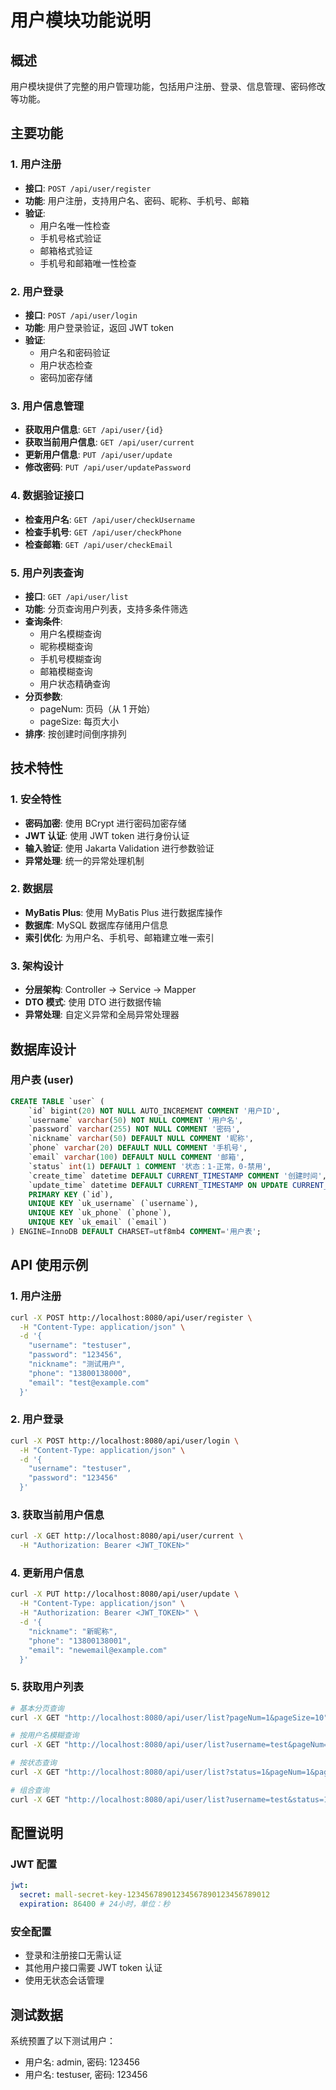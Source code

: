 # 用户模块功能说明

## 概述

用户模块提供了完整的用户管理功能，包括用户注册、登录、信息管理、密码修改等功能。

## 主要功能

### 1. 用户注册

- **接口**: `POST /api/user/register`
- **功能**: 用户注册，支持用户名、密码、昵称、手机号、邮箱
- **验证**:
  - 用户名唯一性检查
  - 手机号格式验证
  - 邮箱格式验证
  - 手机号和邮箱唯一性检查

### 2. 用户登录

- **接口**: `POST /api/user/login`
- **功能**: 用户登录验证，返回 JWT token
- **验证**:
  - 用户名和密码验证
  - 用户状态检查
  - 密码加密存储

### 3. 用户信息管理

- **获取用户信息**: `GET /api/user/{id}`
- **获取当前用户信息**: `GET /api/user/current`
- **更新用户信息**: `PUT /api/user/update`
- **修改密码**: `PUT /api/user/updatePassword`

### 4. 数据验证接口

- **检查用户名**: `GET /api/user/checkUsername`
- **检查手机号**: `GET /api/user/checkPhone`
- **检查邮箱**: `GET /api/user/checkEmail`

### 5. 用户列表查询

- **接口**: `GET /api/user/list`
- **功能**: 分页查询用户列表，支持多条件筛选
- **查询条件**:
  - 用户名模糊查询
  - 昵称模糊查询
  - 手机号模糊查询
  - 邮箱模糊查询
  - 用户状态精确查询
- **分页参数**:
  - pageNum: 页码（从 1 开始）
  - pageSize: 每页大小
- **排序**: 按创建时间倒序排列

## 技术特性

### 1. 安全特性

- **密码加密**: 使用 BCrypt 进行密码加密存储
- **JWT 认证**: 使用 JWT token 进行身份认证
- **输入验证**: 使用 Jakarta Validation 进行参数验证
- **异常处理**: 统一的异常处理机制

### 2. 数据层

- **MyBatis Plus**: 使用 MyBatis Plus 进行数据库操作
- **数据库**: MySQL 数据库存储用户信息
- **索引优化**: 为用户名、手机号、邮箱建立唯一索引

### 3. 架构设计

- **分层架构**: Controller -> Service -> Mapper
- **DTO 模式**: 使用 DTO 进行数据传输
- **异常处理**: 自定义异常和全局异常处理器

## 数据库设计

### 用户表 (user)

```sql
CREATE TABLE `user` (
    `id` bigint(20) NOT NULL AUTO_INCREMENT COMMENT '用户ID',
    `username` varchar(50) NOT NULL COMMENT '用户名',
    `password` varchar(255) NOT NULL COMMENT '密码',
    `nickname` varchar(50) DEFAULT NULL COMMENT '昵称',
    `phone` varchar(20) DEFAULT NULL COMMENT '手机号',
    `email` varchar(100) DEFAULT NULL COMMENT '邮箱',
    `status` int(1) DEFAULT 1 COMMENT '状态：1-正常，0-禁用',
    `create_time` datetime DEFAULT CURRENT_TIMESTAMP COMMENT '创建时间',
    `update_time` datetime DEFAULT CURRENT_TIMESTAMP ON UPDATE CURRENT_TIMESTAMP COMMENT '更新时间',
    PRIMARY KEY (`id`),
    UNIQUE KEY `uk_username` (`username`),
    UNIQUE KEY `uk_phone` (`phone`),
    UNIQUE KEY `uk_email` (`email`)
) ENGINE=InnoDB DEFAULT CHARSET=utf8mb4 COMMENT='用户表';
```

## API 使用示例

### 1. 用户注册

```bash
curl -X POST http://localhost:8080/api/user/register \
  -H "Content-Type: application/json" \
  -d '{
    "username": "testuser",
    "password": "123456",
    "nickname": "测试用户",
    "phone": "13800138000",
    "email": "test@example.com"
  }'
```

### 2. 用户登录

```bash
curl -X POST http://localhost:8080/api/user/login \
  -H "Content-Type: application/json" \
  -d '{
    "username": "testuser",
    "password": "123456"
  }'
```

### 3. 获取当前用户信息

```bash
curl -X GET http://localhost:8080/api/user/current \
  -H "Authorization: Bearer <JWT_TOKEN>"
```

### 4. 更新用户信息

```bash
curl -X PUT http://localhost:8080/api/user/update \
  -H "Content-Type: application/json" \
  -H "Authorization: Bearer <JWT_TOKEN>" \
  -d '{
    "nickname": "新昵称",
    "phone": "13800138001",
    "email": "newemail@example.com"
  }'
```

### 5. 获取用户列表

```bash
# 基本分页查询
curl -X GET "http://localhost:8080/api/user/list?pageNum=1&pageSize=10"

# 按用户名模糊查询
curl -X GET "http://localhost:8080/api/user/list?username=test&pageNum=1&pageSize=10"

# 按状态查询
curl -X GET "http://localhost:8080/api/user/list?status=1&pageNum=1&pageSize=10"

# 组合查询
curl -X GET "http://localhost:8080/api/user/list?username=test&status=1&pageNum=1&pageSize=5"
```

## 配置说明

### JWT 配置

```yaml
jwt:
  secret: mall-secret-key-12345678901234567890123456789012
  expiration: 86400 # 24小时，单位：秒
```

### 安全配置

- 登录和注册接口无需认证
- 其他用户接口需要 JWT token 认证
- 使用无状态会话管理

## 测试数据

系统预置了以下测试用户：

- 用户名: admin, 密码: 123456
- 用户名: testuser, 密码: 123456

